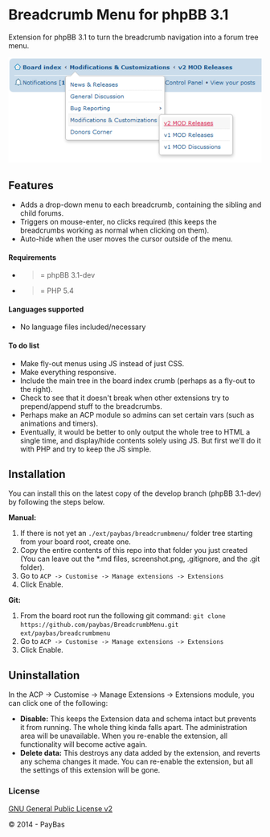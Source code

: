 Breadcrumb Menu for phpBB 3.1
==========

Extension for phpBB 3.1 to turn the breadcrumb navigation into a forum tree menu.

![Screenshot](screenshot.png)

## Features
- Adds a drop-down menu to each breadcrumb, containing the sibling and child forums.
- Triggers on mouse-enter, no clicks required (this keeps the breadcrumbs working as normal when clicking on them).
- Auto-hide when the user moves the cursor outside of the menu. 

#### Requirements
- >= phpBB 3.1-dev
- >= PHP 5.4

#### Languages supported
- No language files included/necessary

#### To do list
- Make fly-out menus using JS instead of just CSS.
- Make everything responsive.
- Include the main tree in the board index crumb (perhaps as a fly-out to the right).
- Check to see that it doesn't break when other extensions try to prepend/append stuff to the breadcrumbs.
- Perhaps make an ACP module so admins can set certain vars (such as animations and timers).
- Eventually, it would be better to only output the whole tree to HTML a single time, and display/hide contents solely using JS. But first we'll do it with PHP and try to keep the JS simple.

## Installation
You can install this on the latest copy of the develop branch (phpBB 3.1-dev) by following the steps below.

**Manual:**

1. If there is not yet an `./ext/paybas/breadcrumbmenu/` folder tree starting from your board root, create one.
2. Copy the entire contents of this repo into that folder you just created (You can leave out the *.md files, screenshot.png, .gitignore, and the .git folder).
3. Go to `ACP -> Customise -> Manage extensions -> Extensions`
4. Click Enable.

**Git:**

1. From the board root run the following git command:
`git clone https://github.com/paybas/BreadcrumbMenu.git ext/paybas/breadcrumbmenu`
2. Go to `ACP -> Customise -> Manage extensions -> Extensions`
3. Click Enable.

## Uninstallation
In the ACP -> Customise -> Manage Extensions -> Extensions module, you can click one of the following:
- **Disable:** This keeps the Extension data and schema intact but prevents it from running. The whole thing kinda falls apart. The administration area will be unavailable. When you re-enable the extension, all functionality will become active again.
- **Delete data:** This destroys any data added by the extension, and reverts any schema changes it made. You can re-enable the extension, but all the settings of this extension will be gone.

### License
[GNU General Public License v2](http://opensource.org/licenses/GPL-2.0)

© 2014 - PayBas